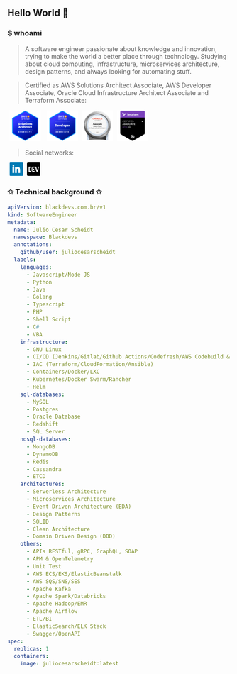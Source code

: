 ## Hello World 🚀

### $ whoami

> A software engineer passionate about knowledge and innovation, trying to make the world a better place through technology.
> Studying about cloud computing, infrastructure, microservices architecture, design patterns, and always looking for automating stuff.

> Certified as AWS Solutions Architect Associate, AWS Developer Associate, Oracle Cloud Infrastructure Architect Associate and Terraform Associate:

<a href="https://www.credly.com/badges/f15e1d95-d7f7-453d-9c8e-986687dc2799/public_url" style="margin-left: 5px; margin-right: 5px;" title="AWS" target="_blank"><img height="70" src="https://github.com/juliocesarscheidt/juliocesarscheidt/blob/main/icon/aws-certification-solutions-architect-logo-v2.png"></a>
<a href="https://www.credly.com/badges/5555c900-7949-4a3a-8117-d77e5f5e53f4/public_url" style="margin-left: 5px; margin-right: 5px;" title="AWS" target="_blank"><img height="70" src="https://github.com/juliocesarscheidt/juliocesarscheidt/blob/main/icon/aws-certification-developer-associate-logo-v2.png"></a>
<a href="https://catalog-education.oracle.com/pls/certview/sharebadge?id=1F14FAB2F72D88D9DD72CB1A95E6B0DA8C15603F4A80B003ABE763F2BE39D965" title="OCI" target="_blank"><img height="70" src="https://github.com/juliocesarscheidt/juliocesarscheidt/blob/main/icon/oci-certification-logo.png"></a>
<a href="https://www.credly.com/badges/df7f0469-d09c-4b2b-83ee-22c0cd110680/public_url" style="margin-left: 5px; margin-right: 5px;" title="AWS" target="_blank"><img height="70" src="https://github.com/juliocesarscheidt/juliocesarscheidt/blob/main/icon/terraform-associate.png"></a>

> Social networks:

<a href="https://www.linkedin.com/in/juliocesarscheidt/" style="margin-left: 5px; margin-right: 5px;" title="LinkedIn" target="_blank"><img height="30" src="https://github.com/juliocesarscheidt/juliocesarscheidt/blob/main/icon/linkedin.png"></a>
<a href="https://dev.to/juliocesardevelopment" title="Dev.To" target="_blank"><img height="30" src="https://github.com/juliocesarscheidt/juliocesarscheidt/blob/main/icon/dev.png"></a>

### ✩ Technical background ✩

```yaml
apiVersion: blackdevs.com.br/v1
kind: SoftwareEngineer
metadata:
  name: Julio Cesar Scheidt
  namespace: Blackdevs
  annotations:
    github/user: juliocesarscheidt
  labels:
    languages:
      - Javascript/Node JS
      - Python
      - Java
      - Golang
      - Typescript
      - PHP
      - Shell Script
      - C#
      - VBA
    infrastructure:
      - GNU Linux
      - CI/CD (Jenkins/Gitlab/Github Actions/Codefresh/AWS Codebuild & CodePipeline)
      - IAC (Terraform/CloudFormation/Ansible)
      - Containers/Docker/LXC
      - Kubernetes/Docker Swarm/Rancher
      - Helm
    sql-databases:
      - MySQL
      - Postgres
      - Oracle Database
      - Redshift
      - SQL Server
    nosql-databases:
      - MongoDB
      - DynamoDB
      - Redis
      - Cassandra
      - ETCD
    architectures:
      - Serverless Architecture
      - Microservices Architecture
      - Event Driven Architecture (EDA)
      - Design Patterns
      - SOLID
      - Clean Architecture
      - Domain Driven Design (DDD)
    others:
      - APIs RESTful, gRPC, GraphQL, SOAP
      - APM & OpenTelemetry
      - Unit Test
      - AWS ECS/EKS/ElasticBeanstalk
      - AWS SQS/SNS/SES
      - Apache Kafka
      - Apache Spark/Databricks
      - Apache Hadoop/EMR
      - Apache Airflow
      - ETL/BI
      - ElasticSearch/ELK Stack
      - Swagger/OpenAPI
spec:
  replicas: 1
  containers:
    image: juliocesarscheidt:latest
```
